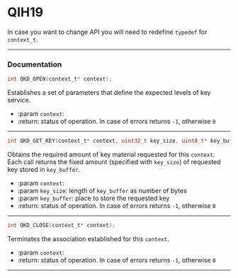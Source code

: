 # QIH19

In case you want to change API you will need to redefine `typedef` for `context_t`.

---

### Documentation


```c
int QKD_OPEN(context_t* context);
```
Establishes a set of parameters that define the expected levels of key service.
- :param `context`:
- :return: status of operation. In case of errors returns `-1`, otherwise `0`

---

```c
int QKD_GET_KEY(context_t* context, uint32_t key_size, uint8_t* key_buffer);
```
Obtains the required amount of key material requested for this `context`. Each call returns the fixed amount (specified with `key_size`) of requested key stored in `key_buffer`.
- :param `context`:
- :param `key_size`: length of `key_buffer` as number of bytes
- :param `key_buffer`: place to store the requested key
- :return: status of operation. In case of errors returns `-1`, otherwise `0`

---

```c
int QKD_CLOSE(context_t* context);
```
Terminates the association established for this `context`.
- :param `context`:
- :return: status of operation. In case of errors returns `-1`, otherwise `0`

---
